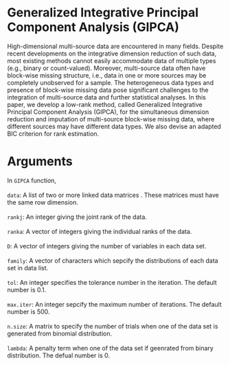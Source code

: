# Generalized Integrative Principal Component Analysis (GIPCA)

High-dimensional multi-source data are encountered in many fields. Despite recent developments on the integrative dimension reduction of such data, most existing methods cannot easily accommodate data of multiple types (e.g., binary or count-valued). Moreover, multi-source data often have block-wise missing structure, i.e., data in one or more sources may be completely unobserved for a sample. The heterogeneous data types and presence of block-wise missing data pose significant challenges to the integration of multi-source data and further statistical analyses. In this paper, we develop a low-rank method, called Generalized Integrative Principal Component Analysis (GIPCA), for the simultaneous dimension reduction and imputation of multi-source block-wise missing data, where different sources may have different data types. We also devise an adapted BIC criterion for rank estimation.

# Arguments

In `GIPCA` function,<br />
<br />
`data`: A list of two or more linked data matrices . These matrices must have the same row dimension.<br />
<br />
`rankj`: An integer giving the joint rank of the data. <br />
<br />
`ranka`: A vector of integers giving the individual ranks of the data. <br />
<br />
`D`: A vector of integers giving the number of variables in each data set.<br />
<br />
`family`: A vector of characters which sepcify the distributions of each data set in data list.<br />
<br />
`tol`: An integer specifies the tolerance number in the iteration. The default number is 0.1.<br />
<br />
`max.iter`: An integer sepcify the maximum number of iterations. The default number is 500.<br />
<br />
`n.size`: A matrix to specify the number of trials when one of the data set is generated from binomial distribution.<br />
<br />
`lambda`: A penalty term when one of the data set if geenrated from binary distribution. The defual number is 0.<br />
<br />
